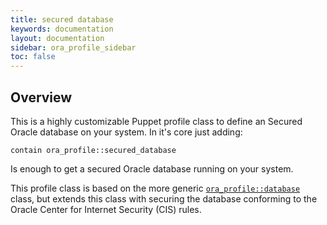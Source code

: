 ```yaml
---
title: secured database
keywords: documentation
layout: documentation
sidebar: ora_profile_sidebar
toc: false
---
```

## Overview

This is a highly customizable Puppet profile class to define an Secured Oracle database on your system. In it's core just adding:

```
contain ora_profile::secured_database
```

Is enough to get a secured Oracle database running on your system.

This profile class is based on the more generic [`ora_profile::database`](./database.html) class, but extends this class with securing the database conforming to the Oracle Center for Internet Security (CIS) rules.





